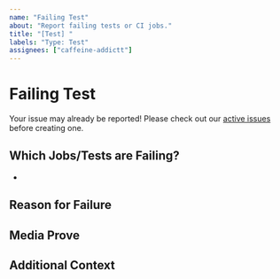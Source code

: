 ```yaml
---
name: "Failing Test"
about: "Report failing tests or CI jobs."
title: "[Test] "
labels: "Type: Test"
assignees: ["caffeine-addictt"]
---
```


# Failing Test

Your issue may already be reported!
Please check out our [active issues](https://github.com/caffeine-addictt/nexis/issues) before creating one.

## Which Jobs/Tests are Failing?

-

## Reason for Failure

<!--
Why is/are this/these job/test(s) failing?
What are we missing to make it pass?
-->

## Media Prove

<!--
If applicable, add screenshots or code snippets to explain the issue
If not applicable, remove this field
-->

## Additional Context

<!--
Any other extra context or information
-->
